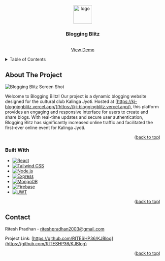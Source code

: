 <a name="readme-top"></a>

<!-- PROJECT LOGO -->
<br />
<div align="center">
  <img src="https://imgbox.com/gaMtUMOt.png" alt="logo" height="60">
  <h3 align="center">Blogging Blitz</h3>

  <p align="center">
    <br />
    <a href="https://kj-bloggingblitz.vercel.app/">View Demo</a>
  </p>
</div>

<!-- TABLE OF CONTENTS -->
<details>
  <summary>Table of Contents</summary>
  <ol>
    <li>
      <a href="#about-the-project">About The Project</a>
      <ul>
        <li><a href="#built-with">Built With</a></li>
      </ul>
    </li>
    <li><a href="#contact">Contact</a></li>
  </ol>
</details>

<!-- ABOUT THE PROJECT -->
## About The Project

![Blogging Blitz Screen Shot](https://imgbox.com/CFx8tY0h.png)

Welcome to Blogging Blitz! Our project is a dynamic blogging website designed for the cultural club Kalinga Jyoti. Hosted at [https://kj-bloggingblitz.vercel.app/](https://kj-bloggingblitz.vercel.app/), this platform provides an engaging and responsive interface for users to create and share blogs. With real-time updates and secure user authentication, Blogging Blitz has significantly increased online traffic and facilitated the first-ever online event for Kalinga Jyoti.

<p align="right">(<a href="#readme-top">back to top</a>)</p>

### Built With

* [![React](https://img.shields.io/badge/React-61DAFB?style=for-the-badge&logo=react&logoColor=white)](https://reactjs.org/)
* [![Tailwind CSS](https://img.shields.io/badge/Tailwind_CSS-38B2AC?style=for-the-badge&logo=tailwind-css&logoColor=white)](https://tailwindcss.com/)
* [![Node.js](https://img.shields.io/badge/Node.js-339933?style=for-the-badge&logo=nodedotjs&logoColor=white)](https://nodejs.org/)
* [![Express](https://img.shields.io/badge/Express-000000?style=for-the-badge&logo=express&logoColor=white)](https://expressjs.com/)
* [![MongoDB](https://img.shields.io/badge/MongoDB-4EA94B?style=for-the-badge&logo=mongodb&logoColor=white)](https://www.mongodb.com/)
* [![Firebase](https://img.shields.io/badge/Firebase-FFCA28?style=for-the-badge&logo=firebase&logoColor=white)](https://firebase.google.com/)
* [![JWT](https://img.shields.io/badge/JWT-000000?style=for-the-badge&logo=json-web-tokens&logoColor=white)](https://jwt.io/)

<p align="right">(<a href="#readme-top">back to top</a>)</p>

<!-- CONTACT -->
## Contact

Ritesh Pradhan - riteshpradhan2003@gmail.com

Project Link: [https://github.com/RITESHP36/KJBlog](https://github.com/RITESHP36/KJBlog)

<p align="right">(<a href="#readme-top">back to top</a>)</p>
